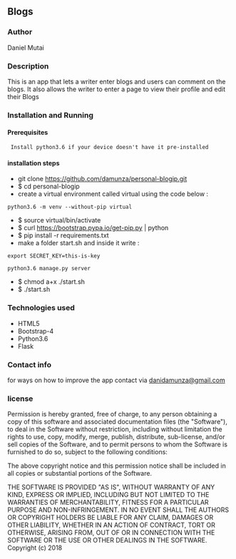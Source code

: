 ## Blogs

### Author

Daniel Mutai

### Description

This is an app that lets a writer enter blogs and users can comment on the blogs.
It also allows the writer to enter a page to view their profile and edit their Blogs

### Installation and Running

#### Prerequisites
```
 Install python3.6 if your device doesn't have it pre-installed
```

#### installation steps

- git clone https://github.com/damunza/personal-blogip.git
- $ cd personal-blogip
- create a virtual environment called virtual using the code below :
```
python3.6 -m venv --without-pip virtual
```
- $ source virtual/bin/activate
- $ curl https://bootstrap.pypa.io/get-pip.py | python
- $ pip install -r requirements.txt
- make a folder start.sh and inside it write :
```
export SECRET_KEY=this-is-key

python3.6 manage.py server

```
- $ chmod a+x ./start.sh
- $ ./start.sh

### Technologies used

- HTML5
- Bootstrap-4
- Python3.6
- Flask

### Contact info

for ways on how to improve the app contact via danidamunza@gmail.com

### license

Permission is hereby granted, free of charge, to any person obtaining a copy of this software and associated documentation files (the "Software"), to deal in the Software without restriction, including without limitation the rights to use, copy, modify, merge, publish, distribute, sub-license, and/or sell copies of the Software, and to permit persons to whom the Software is furnished to do so, subject to the following conditions:

The above copyright notice and this permission notice shall be included in all copies or substantial portions of the Software.

THE SOFTWARE IS PROVIDED "AS IS", WITHOUT WARRANTY OF ANY KIND, EXPRESS OR IMPLIED, INCLUDING BUT NOT LIMITED TO THE WARRANTIES OF MERCHANTABILITY, FITNESS FOR A PARTICULAR PURPOSE AND NON-INFRINGEMENT. IN NO EVENT SHALL THE AUTHORS OR COPYRIGHT HOLDERS BE LIABLE FOR ANY CLAIM, DAMAGES OR OTHER LIABILITY, WHETHER IN AN ACTION OF CONTRACT, TORT OR OTHERWISE, ARISING FROM, OUT OF OR IN CONNECTION WITH THE SOFTWARE OR THE USE OR OTHER DEALINGS IN THE SOFTWARE. Copyright (c) 2018
